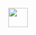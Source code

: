 <p align="center">
	<img width="40" src="https://github.githubassets.com/images/mona-loading-default.gif">
</p>
